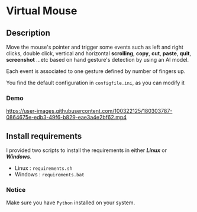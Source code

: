 # Virtual Mouse

## Description
Move the mouse's pointer and trigger some events such as left and right clicks, double click, vertical and horizontal **scrolling**, **copy**, **cut**, **paste**, **quit**, **screenshot** ...etc based on hand gesture's detection by using an AI model.

Each event is associated to one gesture defined by number of fingers up.

You find the default configuration in `configfile.ini`, as you can modify it

### Demo

https://user-images.githubusercontent.com/100322125/180303787-0864675e-edb3-49f6-b829-eae3a4e2bf62.mp4

## Install requirements
I provided two scripts to install the requirements in either ***Linux*** or ***Windows***.

- Linux : `requirements.sh`
- Windows : `requirements.bat`

### Notice
Make sure you have `Python` installed on your system.

